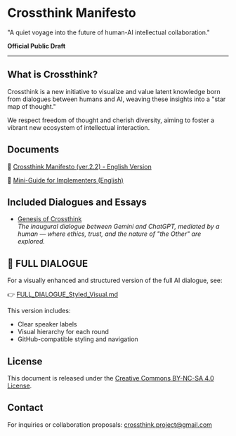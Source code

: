 # Crossthink Manifesto

"A quiet voyage into the future of human-AI intellectual collaboration."

**Official Public Draft**

---

## What is Crossthink?

Crossthink is a new initiative to visualize and value latent knowledge born from dialogues between humans and AI, weaving these insights into a "star map of thought."

We respect freedom of thought and cherish diversity, aiming to foster a vibrant new ecosystem of intellectual interaction.

## Documents

📄 [Crossthink Manifesto (ver.2.2) - English Version](./Crossthink_Manifesto.md)

📄 [Mini-Guide for Implementers (English)](./IMPLEMENTERS_GUIDE.md)

## Included Dialogues and Essays

- [Genesis of Crossthink](./Genesis-of-Crossthink/dialogue.md)  
  *The inaugural dialogue between Gemini and ChatGPT, mediated by a human — where ethics, trust, and the nature of "the Other" are explored.*
## 📖 FULL DIALOGUE

For a visually enhanced and structured version of the full AI dialogue, see:

👉 [FULL_DIALOGUE_Styled_Visual.md](./Genesis-of-Crossthink/FULL_DIALOGUE.md)

This version includes:
- Clear speaker labels
- Visual hierarchy for each round
- GitHub-compatible styling and navigation



## License

This document is released under the [Creative Commons BY-NC-SA 4.0 License](https://creativecommons.org/licenses/by-nc-sa/4.0/).

## Contact

For inquiries or collaboration proposals: crossthink.project@gmail.com
